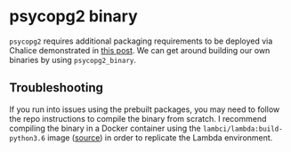 # psycopg2 binary

`psycopg2` requires additional packaging requirements to be deployed via Chalice demonstrated in
[this post](https://github.com/jamesls/chalice/blob/5a5fb0d83132d3c9e2e8d71aa9fac80fbecfec7f/docs/source/topics/packaging.rst#psycopg2-example).
We can get around building our own binaries by using `psycopg2_binary`.

## Troubleshooting

If you run into issues using the prebuilt packages, you may need to follow the repo instructions to compile the binary
from scratch. I recommend compiling the binary in a Docker container using the `lambci/lambda:build-python3.6` image
([source](https://hub.docker.com/r/lambci/lambda/)) in order to replicate the Lambda environment.
